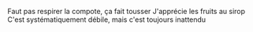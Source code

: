 Faut pas respirer la compote, ça fait tousser
J'apprécie les fruits au sirop
C'est systématiquement débile, mais c'est toujours inattendu